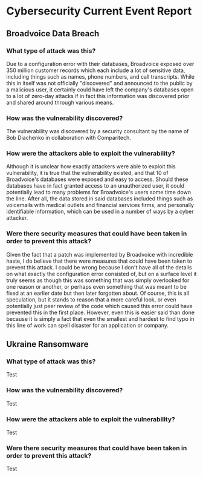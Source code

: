 # Cybersecurity Current Event Report

## Broadvoice Data Breach

### What type of attack was this?

Due to a configuration error with their databases, Broadvoice exposed over 350 million customer records which each include a lot of sensitive data, including things such as names, phone numbers, and call transcripts. While this in itself was not officially "discovered" and announced to the public by a malicious user, it certainly could have left the company's databases open to a lot of zero-day attacks if in fact this information was discovered prior and shared around through various means.

### How was the vulnerability discovered?

The vulnerability was discovered by a security consultant by the name of Bob Diachenko in collaboration with Comparitech. 

### How were the attackers able to exploit the vulnerability?

Although it is unclear how exactly attackers were able to exploit this vulnerability, it is true that the vulnerability existed, and that 10 of Broadvoice's databases were exposed and easy to access. Should these databases have in fact granted access to an unauthorized user, it could potentially lead to many problems for Broadvoice's users some time down the line. After all, the data stored in said databases included things such as voicemails with medical outlets and financial services firms, and personally identifiable information, which can be used in a number of ways by a cyber attacker. 

### Were there security measures that could have been taken in order to prevent this attack?

Given the fact that a patch was implemented by Broadvoice with incredible haste, I do believe that there were measures that could have been taken to prevent this attack. I could be wrong because I don't have all of the details on what exactly the configuration error consisted of, but on a surface level it truly seems as though this was something that was simply overlooked for one reason or another, or perhaps even something that was meant to be fixed at an earlier date but then later forgotten about. Of course, this is all speculation, but it stands to reason that a more careful look, or even potentially just peer review of the code which caused this error could have prevented this in the first place. However, even this is easier said than done because it is simply a fact that even the smallest and hardest to find typo in this line of work can spell disaster for an application or company.

## Ukraine Ransomware

### What type of attack was this?

Test

### How was the vulnerability discovered?

Test

### How were the attackers able to exploit the vulnerability?

Test

### Were there security measures that could have been taken in order to prevent this attack?

Test
